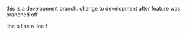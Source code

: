 this is a development branch. 
change to development after feature was branched off


line b
line a
line f
